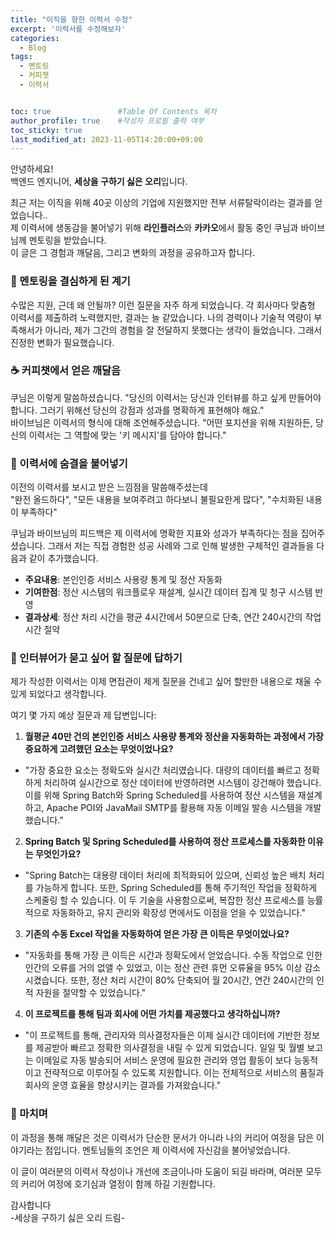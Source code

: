 ```yaml
---
title: "이직을 향한 이력서 수정"
excerpt: '이력서를 수정해보자'
categories:
  - Blog
tags:
  - 멘토링
  - 커피챗
  - 이력서


toc: true               #Table Of Contents 목차 
author_profile: true    #작성자 프로필 출력 여부
toc_sticky: true
last_modified_at: 2023-11-05T14:20:00+09:00
---
```


안녕하세요! <br>
백엔드 엔지니어, **세상을 구하기 싫은 오리**입니다.

최근 저는 이직을 위해 40곳 이상의 기업에 지원했지만 전부 서류탈락이라는 결과를 얻었습니다.. <br>
제 이력서에 생동감을 불어넣기 위해 **라인플러스**와 **카카오**에서 활동 중인 쿠님과 바이브님께 멘토링을 받았습니다.<br>
이 글은 그 경험과 깨달음, 그리고 변화의 과정을 공유하고자 합니다.

### 🚀 멘토링을 결심하게 된 계기
수많은 지원, 근데 왜 안될까?
이런 질문을 자주 하게 되었습니다. 각 회사마다 맞춤형 이력서를 제출하려 노력했지만, 결과는 늘 같았습니다. 나의 경력이나 기술적 역량이 부족해서가 아니라, 제가 그간의 경험을 잘 전달하지 못했다는 생각이 들었습니다. 그래서 진정한 변화가 필요했습니다.
### ☕ 커피챗에서 얻은 깨달음
쿠님은 이렇게 말씀하셨습니다. "당신의 이력서는 당신과 인터뷰를 하고 싶게 만들어야 합니다. 그러기 위해선 당신의 강점과 성과를 명확하게 표현해야 해요." <br>
바이브님은 이력서의 형식에 대해 조언해주셨습니다. "어떤 포지션을 위해 지원하든, 당신의 이력서는 그 역할에 맞는 '키 메시지'를 담아야 합니다."<br>
### 🌟 이력서에 숨결을 불어넣기
이전의 이력서를 보시고 받은 느낌점을 말씀해주셨는데 <br>
"완전 올드하다", "모든 내용을 보여주려고 하다보니 불필요한게 많다", "수치화된 내용이 부족하다"<br>

쿠님과 바이브님의 피드백은 제 이력서에 명확한 지표와 성과가 부족하다는 점을 집어주셨습니다. 
그래서 저는 직접 경험한 성공 사례와 그로 인해 발생한 구체적인 결과들을 다음과 같이 추가했습니다.

- **주요내용**: 본인인증 서비스 사용량 통계 및 정산 자동화
- **기여한점**: 정산 시스템의 워크플로우 재설계, 실시간 데이터 집계 및 청구 시스템 반영
- **결과상세**: 정산 처리 시간을 평균 4시간에서 50분으로 단축, 연간 240시간의 작업 시간 절약

### 🎯 인터뷰어가 묻고 싶어 할 질문에 답하기

제가 작성한 이력서는 이제 면접관이 제게 질문을 건네고 싶어 할만한 내용으로 채울 수 있게 되었다고 생각합니다. 

여기 몇 가지 예상 질문과 제 답변입니다:

1. **월평균 40만 건의 본인인증 서비스 사용량 통계와 정산을 자동화하는 과정에서 가장 중요하게 고려했던 요소는 무엇이었나요?**

  - "가장 중요한 요소는 정확도와 실시간 처리였습니다. 대량의 데이터를 빠르고 정확하게 처리하여 실시간으로 정산 데이터에 반영하려면 시스템이 강건해야 했습니다. 이를 위해 Spring Batch와 Spring Scheduled를 사용하여 정산 시스템을 재설계하고, Apache POI와 JavaMail SMTP를 활용해 자동 이메일 발송 시스템을 개발했습니다."

2. **Spring Batch 및 Spring Scheduled를 사용하여 정산 프로세스를 자동화한 이유는 무엇인가요?**

  - "Spring Batch는 대용량 데이터 처리에 최적화되어 있으며, 신뢰성 높은 배치 처리를 가능하게 합니다. 또한, Spring Scheduled를 통해 주기적인 작업을 정확하게 스케줄링 할 수 있습니다. 이 두 기술을 사용함으로써, 복잡한 정산 프로세스를 능률적으로 자동화하고, 유지 관리와 확장성 면에서도 이점을 얻을 수 있었습니다."

3. **기존의 수동 Excel 작업을 자동화하여 얻은 가장 큰 이득은 무엇이었나요?**

  - "자동화를 통해 가장 큰 이득은 시간과 정확도에서 얻었습니다. 수동 작업으로 인한 인간의 오류를 거의 없앨 수 있었고, 이는 정산 관련 휴먼 오류율을 95% 이상 감소시켰습니다. 또한, 정산 처리 시간이 80% 단축되어 월 20시간, 연간 240시간의 인적 자원을 절약할 수 있었습니다."

4. **이 프로젝트를 통해 팀과 회사에 어떤 가치를 제공했다고 생각하십니까?**

  - "이 프로젝트를 통해, 관리자와 의사결정자들은 이제 실시간 데이터에 기반한 정보를 제공받아 빠르고 정확한 의사결정을 내릴 수 있게 되었습니다. 일일 및 월별 보고는 이메일로 자동 발송되어 서비스 운영에 필요한 관리와 영업 활동이 보다 능동적이고 전략적으로 이루어질 수 있도록 지원합니다. 이는 전체적으로 서비스의 품질과 회사의 운영 효율을 향상시키는 결과를 가져왔습니다."

### 🌈 마치며

이 과정을 통해 깨달은 것은 이력서가 단순한 문서가 아니라 나의 커리어 여정을 담은 이야기라는 점입니다. 멘토님들의 조언은 제 이력서에 자신감을 불어넣었습니다.

이 글이 여러분의 이력서 작성이나 개선에 조금이나마 도움이 되길 바라며, 여러분 모두의 커리어 여정에 호기심과 열정이 함께 하길 기원합니다.

감사합니다 <br>
-세상을 구하기 싫은 오리 드림-

